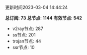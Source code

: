 更新时间2023-03-04 14:44:24

**总订阅: 73**
**总节点: 1144**
**有效节点: 542**
- v2ray节点: 287
- ss节点: 201
- trojan节点: 44
- ssr节点: 10
